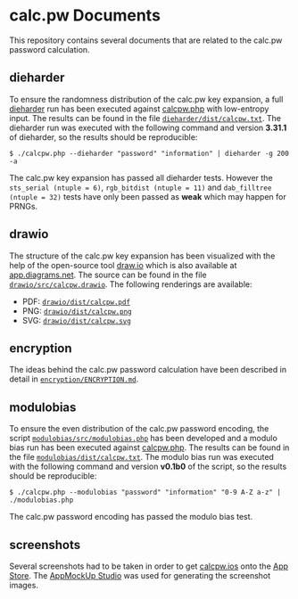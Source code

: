 # calc.pw Documents

This repository contains several documents that are related to the calc.pw password calculation.

## dieharder

To ensure the randomness distribution of the calc.pw key expansion, a full [dieharder](https://webhome.phy.duke.edu/~rgb/General/dieharder.php) run has been executed against [calcpw.php](https://github.com/calcpw/calcpw.php) with low-entropy input. The results can be found in the file [`dieharder/dist/calcpw.txt`](https://github.com/calcpw/calcpw.docs/blob/master/dieharder/dist/calcpw.txt). The dieharder run was executed with the following command and version **3.31.1** of dieharder, so the results should be reproducible:

```
$ ./calcpw.php --dieharder "password" "information" | dieharder -g 200 -a
```

The calc.pw key expansion has passed all dieharder tests. However the `sts_serial (ntuple = 6)`, `rgb_bitdist (ntuple = 11)` and `dab_filltree (ntuple = 32)` tests have only been passed as **weak** which may happen for PRNGs.

## drawio

The structure of the calc.pw key expansion has been visualized with the help of the open-source tool [draw.io](https://github.com/jgraph/drawio) which is also available at [app.diagrams.net](https://app.diagrams.net/). The source can be found in the file [`drawio/src/calcpw.drawio`](https://github.com/calcpw/calcpw.docs/blob/master/drawio/src/calcpw.drawio). The following renderings are available:

* PDF: [`drawio/dist/calcpw.pdf`](https://github.com/calcpw/calcpw.docs/blob/master/drawio/dist/calcpw.pdf)
* PNG: [`drawio/dist/calcpw.png`](https://github.com/calcpw/calcpw.docs/blob/master/drawio/dist/calcpw.png)
* SVG: [`drawio/dist/calcpw.svg`](https://github.com/calcpw/calcpw.docs/blob/master/drawio/dist/calcpw.svg)

## encryption

The ideas behind the calc.pw password calculation have been described in detail in [`encryption/ENCRYPTION.md`](https://github.com/calcpw/calcpw.docs/blob/master/encryption/ENCRYPTION.md).

## modulobias

To ensure the even distribution of the calc.pw password encoding, the script [`modulobias/src/modulobias.php`](https://github.com/calcpw/calcpw.docs/blob/master/modulobias/src/modulobias.php) has been developed and a modulo bias run has been executed against [calcpw.php](https://github.com/calcpw/calcpw.php). The results can be found in the file [`modulobias/dist/calcpw.txt`](https://github.com/calcpw/calcpw.docs/blob/master/modulobias/dist/calcpw.txt). The modulo bias run was executed with the following command and version **v0.1b0** of the script, so the results should be reproducible:

```
$ ./calcpw.php --modulobias "password" "information" "0-9 A-Z a-z" | ./modulobias.php
```

The calc.pw password encoding has passed the modulo bias test.

## screenshots

Several screenshots had to be taken in order to get [calcpw.ios](https://github.com/calcpw/calcpw.ios) onto the [App Store](https://apps.apple.com/de/app/calc-pw/id1618770594). The [AppMockUp Studio](https://studio.app-mockup.com) was used for generating the screenshot images.
